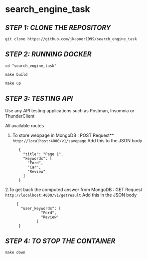 # search_engine_task

## *STEP 1: CLONE THE REPOSITORY*
`git clone https://github.com/jkapoor1999/search_engine_task`

## *STEP 2: RUNNING DOCKER*
```
cd "search_engine_task"

make build

make up
```
## *STEP 3: TESTING API*
Use any API testing applications such as Postman, Insomnia or ThunderClient

All available routes
1. To store webpage in MongoDB : POST Request**
    `http://localhost:4000/v1/savepage`
     Add this to the JSON body
```
      {
        "title": "Page 1",
        "keywords": [
          "Ford",
          "Car",
          "Review"
        ]
      }
 ```
 2.To get back the computed answer from MongoDB : GET Request
     `http://localhost:4000/v1/getresult`
     Add this in the JSON body
```
     {    
       "user_keywords": [
                "Ford",      
                "Review"    
              ]
      }
```
## *STEP 4: TO STOP THE CONTAINER*
`make down`
      
    
    
